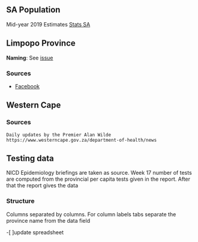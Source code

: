 

## SA Population

Mid-year 2019 Estimates [Stats SA](https://www.statssa.gov.za/publications/P0302/P03022019.pdf)

## Limpopo Province
**Naming**: See [issue](https://github.com/dsfsi/covid19za/issues/368)
### Sources
- [Facebook](https://www.facebook.com/LimpopoDepartmentOfHealthBophelong)


## Western Cape

### Sources
    Daily updates by the Premier Alan Wilde 
    https://www.westerncape.gov.za/department-of-health/news

## Testing data

NICD Epidemiology briefings are taken as source. Week 17 number of tests are computed from the provincial per capita tests given in the report. After that the report gives the data
### Structure

Columns separated by columns. For column labels tabs separate the province name from the data field
   
-[ ]update spreadsheet
